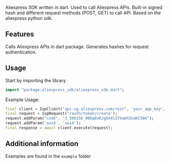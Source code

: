 <!-- 
This README describes the package. If you publish this package to pub.dev,
this README's contents appear on the landing page for your package.

For information about how to write a good package README, see the guide for
[writing package pages](https://dart.dev/guides/libraries/writing-package-pages). 

For general information about developing packages, see the Dart guide for
[creating packages](https://dart.dev/guides/libraries/create-library-packages)
and the Flutter guide for
[developing packages and plugins](https://flutter.dev/developing-packages). 
-->

Aliexpress SDK written in dart. Used to call Aliexpress APIs. Built-in signed hash and different request methods (POST, GET) to call API. Based on the aliexpress python sdk.

## Features

Calls Aliexpress APIs in dart package. Generates hashes for request authentication.

## Usage

Start by importing the library
```dart
import "package:aliexpress_sdk/aliexpress_sdk.dart";
```

Example Usage:
```dart
final client = IopClient("api-sg.aliexpress.com/rest", 'your_app_key', 'your_app_secret');
final request = IopRequest('/auth/token/create');
request.addParam("code", "3_508156_0B6q8xRJgGk4iSTVqmhSSaKC566");
request.addParam('uuid', 'uuid');
final response = await client.execute(request);
```

## Additional information

Examples are found in the ```example``` folder
